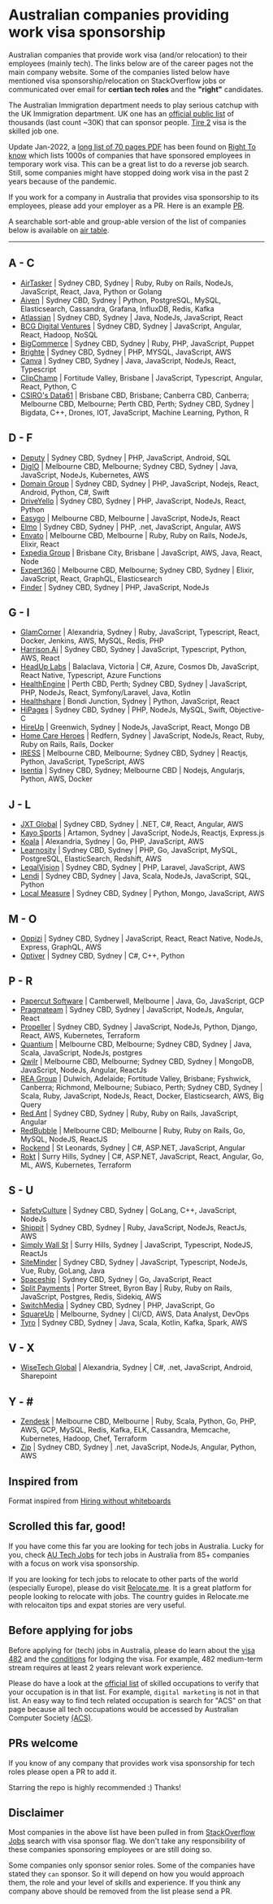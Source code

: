 # Australian companies providing work visa sponsorship

Australian companies that provide work visa (and/or relocation) to their employees (mainly tech).
The links below are of the career pages not the main company website. Some of the companies listed below have mentioned visa sponsorship/relocation on StackOverflow jobs or communicated over email for **certian tech roles** and the **"right"** candidates. 

The Australian Immigration department needs to play serious catchup with the UK Immigration department. UK one has an [official public list](https://www.gov.uk/government/publications/register-of-licensed-sponsors-workers) of thousands (last count ~30K) that can sponsor people. [Tire 2](https://www.gov.uk/tier-2-general) visa is the skilled job one. 

Update Jan-2022, a [long list of 70 pages PDF](https://www.righttoknow.org.au/request/6369/response/17729/attach/4/fa%20200600144%20documents%20released.pdf?cookie_passthrough=1) has been found on [Right To know](https://www.righttoknow.org.au/request/list_of_accredited_sponsors) which lists 1000s of companies that have sponsored employees in temporary work visa. This can be a great list to do a reverse job search. Still, some companies might have stopped doing work visa in the past 2 years because of the pandemic.

If you work for a company in Australia that provides visa sponsorship to its employees, please add your employer as a PR. Here is an example [PR](https://github.com/geshan/au-companies-providing-work-visa-sponsorship/pull/32). 

A searchable sort-able and group-able version of the list of companies below is available on [air table](https://airtable.com/shrgB7IeiaGmIkGug/tblimdYn6HhmTYmD3).

---

## A - C
- [AirTasker](https://www.airtasker.com/careers/) | Sydney CBD, Sydney |  Ruby, Ruby on Rails, NodeJs, JavaScript, React, Java, Python or Golang
- [Aiven](https://aiven.io/careers) | Sydney CBD, Sydney | Python, PostgreSQL, MySQL, Elasticsearch, Cassandra, Grafana, InfluxDB, Redis, Kafka
- [Atlassian](https://www.atlassian.com/company/careers/sydney) | Sydney CBD, Sydney | Java, NodeJs, JavaScript, React
- [BCG Digital Ventures](https://careers.bcgdv.com/locations/sydney/) | Sydney CBD, Sydney | JavaScript, Angular, React, Hadoop, NoSQL
- [BigCommerce](https://www.bigcommerce.com/careers/) | Sydney CBD, Sydney |  Ruby, PHP, JavaScript, Puppet
- [Brighte](https://brighte.com.au/careers/) | Sydney CBD, Sydney | PHP, MYSQL, JavaScript, AWS
- [Canva](https://www.canva.com/careers/) | Sydney CBD, Sydney | Java, JavaScript, NodeJs, React, Typescript
- [ClipChamp](https://clipchamp.com/en/company/careers) | Fortitude Valley, Brisbane | JavaScript, Typescript, Angular, React, Python, C
- [CSIRO's Data61](https://jobs.csiro.au/search/?q=data61&locationsearch=) | Brisbane CBD, Brisbane; Canberra CBD, Canberra; Melbourne CBD, Melbourne; Perth CBD, Perth; Sydney CBD, Sydney | Bigdata, C++, Drones, IOT, JavaScript, Machine Learning, Python, R 

## D - F
- [Deputy](https://www.deputy.com/au/careers) | Sydney CBD, Sydney |  PHP, JavaScript, Android, SQL
- [DigIO](https://digio.com.au/current-opportunities/) | Melbourne CBD, Melbourne; Sydney CBD, Sydney | Java, JavaScript, NodeJs, Kubernetes, AWS
- [Domain Group](https://domaingroup.csod.com/ux/ats/careersite/4/home?c=domaingroup) | Sydney CBD, Sydney | PHP, JavaScript, Nodejs, React, Android, Python, C#, Swift
- [DriveYello](https://www.driveyello.com/yello-jobs/) | Sydney CBD, Sydney | PHP, JavaScript, NodeJs, React, Python
- [Easygo](https://easygo.io/careers/) | Melbourne CBD, Melbourne | JavaScript, NodeJs, React
- [Elmo](https://elmosoftware.com.au/jobs/) | Sydney CBD, Sydney | PHP, .net, JavaScript, Angular, AWS
- [Envato](https://envato.com/careers/) | Melbourne CBD, Melbourne | Ruby, Ruby on Rails, NodeJs, Elixir, React
- [Expedia Group](https://lifeatexpedia.com/jobs?location=Australia) | Brisbane City, Brisbane | JavaScript, AWS, Java, React, Node
- [Expert360](https://expert360.com/company/careers) |  Melbourne CBD, Melbourne; Sydney CBD, Sydney | Elixir, JavaScript, React, GraphQL, Elasticsearch 
- [Finder](https://www.finder.com.au/careers) |  Sydney CBD, Sydney | PHP, JavaScript, NodeJs 

## G - I
- [GlamCorner](https://www.glamcorner.com.au/opportunities) | Alexandria, Sydney | Ruby, JavaScript, Typescript, React, Docker, Jenkins, AWS, MySQL, Redis, PHP
- [Harrison.Ai](https://www.harrison.ai/careers) | Sydney CBD, Sydney | JavaScript, Typescript, Python, AWS, React
- [HeadUp Labs](https://www.headuplabs.com/careers) | Balaclava, Victoria | C#, Azure, Cosmos Db, JavaScript, React Native, Typescript, Azure Functions 
- [HealthEngine](https://careers.healthengine.com.au/opportunities/) | Perth CBD, Perth; Sydney CBD, Sydney | JavaScript, PHP, NodeJs, React, Symfony/Laravel, Java, Kotlin
- [Healthshare](https://www.healthsharedigital.com/company/careers/) | Bondi Junction, Sydney | Python, JavaScript, React
- [HiPages](https://hipagesgroup.com.au/careers/) | Sydney CBD, Sydney | PHP, NodeJs, MySQL, Swift, Objective-C
- [HireUp](https://hireup.com.au/careers/) | Greenwich, Sydney | NodeJs, JavaScript, React, Mongo DB
- [Home Care Heroes](https://homecareheroes.com.au/careers) | Redfern, Sydney | JavaScript, NodeJs, React, Ruby, Ruby on Rails, Rails, Docker
- [IRESS](https://www.iress.com/au/company/join-us/) | Melbourne CBD, Melbourne; Sydney CBD, Sydney | Reactjs, Python, JavaScript, TypeScript, AWS
- [Isentia](https://www.isentia.com/careers/) | Sydney CBD, Sydney; Melbourne CBD | Nodejs, Angularjs, Python, AWS, Docker 

## J - L
- [JXT Global](https://www.jxt.com.au/join-us) | Sydney CBD, Sydney | .NET, C#, React, Angular, AWS
- [Kayo Sports](https://www.linkedin.com/company/kayo-sports/jobs/) | Artamon, Sydney | JavaScript, NodeJs, Reactjs, Express.js 
- [Koala](https://www.linkedin.com/company/koala-mattress/jobs/) | Alexandria, Sydney | Go, PHP, JavaScript, AWS
- [Learnosity](https://learnosity.com/company/careers/) | Sydney CBD, Sydney | PHP, Go, JavaScript, MySQL, PostgreSQL, ElasticSearch, Redshift, AWS
- [LegalVision](https://legalvision.com.au/careers/) | Sydney CBD, Sydney | PHP, Laravel, JavaScript, AWS
- [Lendi](https://lendi.recruiterbox.com/) | Sydney CBD, Sydney | Java, Scala, NodeJs, JavaScript, SQL, Python
- [Local Measure](https://www.localmeasure.com/company/careers) | Sydney CBD, Sydney | Python, Mongo, JavaScript, AWS

## M - O
- [Oppizi](https://www.oppizi.com/jobs/) | Sydney CBD, Sydney | JavaScript, React, React Native, NodeJs, Express, GraphQL, AWS
- [Optiver](https://www.optiver.com/ap/en/job-opportunities) | Sydney CBD, Sydney | C#, C++, Python

## P - R
- [Papercut Software](https://www.papercut.com/about/life-at-papercut/) | Camberwell, Melbourne | Java, Go, JavaScript, GCP
- [Pragmateam](https://pragma.team/talent#apply) | Sydney CBD, Sydney | JavaScript, NodeJs, Angular, React
- [Propeller](https://www.propelleraero.com/jobs/sydney/) | Sydney CBD, Sydney | JavaScript, NodeJs, Python, Django, React, AWS, Kubernetes, Terraform 
- [Quantium](https://www.quantium.com/careers/) | Melbourne CBD, Melbourne; Sydney CBD, Sydney | Java, Scala, JavaScript, NodeJs, postgres
- [Qwilr](https://qwilr.com/jobs/) | Melbourne CBD, Melbourne; Sydney CBD, Sydney | MongoDB, JavaScript, NodeJs, Angular, ReactJs
- [REA Group](https://www.rea-group.com/careers/) | Dulwich, Adelaide; Fortitude Valley, Brisbane; Fyshwick, Canberra; Richmond, Melbourne; Subiaco, Perth; Sydney CBD, Sydney | Scala, Ruby, JavaScript, NodeJs, React, Docker, Elasticsearch, AWS, Big Query
- [Red Ant](https://redant.com.au/jobs/) | Sydney CBD, Sydney | Ruby, Ruby on Rails, JavaScript, Angular
- [RedBubble](https://careers.redbubble.com/jobs)  | Melbourne CBD; Melbourne  |  Ruby, Ruby on Rails, Go, MySQL, NodeJS, ReactJS
- [Rockend](https://www.rockend.com/careers) | St Leonards, Sydney | C#, ASP.NET, JavaScript, Angular
- [Rokt](https://www.rokt.com/careers) | Surry Hills, Sydney | C#, ASP.NET, JavaScript, React, Angular, Go, ML, AWS, Kubernetes, Terraform 

## S - U
- [SafetyCulture](https://safetyculture.com/careers/) | Sydney CBD, Sydney | GoLang, C++, JavaScript, NodeJs
- [Shippit](https://www.shippit.com/careers/) | Sydney CBD, Sydney | Ruby, JavaScript, NodeJs, ReactJs, AWS
- [Simply Wall St](https://simplywall.st/careers) | Surry Hills, Sydney | JavaScript, Typescript, NodeJS, ReactJs
- [SiteMinder](https://www.siteminder.com/jobs/) | Sydney CBD, Sydney | JavaScript, Typescript, NodeJs, Vue, Ruby, GoLang, Java
- [Spaceship](https://www.spaceship.com.au/careers) | Sydney CBD, Sydney | Go, JavaScript, React
- [Split Payments](https://www.splitpayments.com.au/careers/) | Porter Street, Byron Bay | Ruby, Ruby on Rails, JavaScript, Postgres, Redis, Sidekiq, AWS
- [SwitchMedia](https://www.switch.tv/careers/) | Sydney CBD, Sydney | PHP, JavaScript, Go
- [SquareUp](https://careers.squareup.com/) | Melbourne, Sydney | CI/CD, AWS, Data Analyst, DevOps
- [Tyro](https://www.tyro.com/careers/) | Sydney CBD, Sydney | Java, Scala, Kotlin, Kafka, Spark, AWS

## V - X
- [WiseTech Global](https://www.wisetechglobal.com/careers/current-openings) | Alexandria, Sydney | C#, .net, JavaScript, Android, Sharepoint

## Y - \#
- [Zendesk](https://www.zendesk.com/jobs/melbourne/) | Melbourne CBD, Melbourne | Ruby, Scala, Python, Go, PHP, AWS, GCP, MySQL, Redis, Kafka, ELK, Cassandra, Memcache, Kubernetes, Hadoop, Chef, Terraform
- [Zip](https://zip.co/careers) | Sydney CBD, Sydney | .net, JavaScript, NodeJs, Angular, Python, AWS

## Inspired from

Format inspired from [Hiring without whiteboards](https://github.com/poteto/hiring-without-whiteboards)

## Scrolled this far, good!

If you have come this far you are looking for tech jobs in Australia. Lucky for you, check [AU Tech Jobs](https://app.autechjobs.com) for tech jobs in Australia from 85+ companies with a focus on work visa sponsorship.

If you are looking for tech jobs to relocate to other parts of the world (especially Europe), please do visit [Relocate.me](https://relocate.me). It is a great platform for people looking to relocate with jobs. The country guides in Relocate.me with relocaiton tips and expat stories are very useful.

## Before applying for jobs

Before applying for (tech) jobs in Australia, please do learn about the [visa 482](https://immi.homeaffairs.gov.au/visas/getting-a-visa/visa-listing/temporary-skill-shortage-482) and the [conditions](https://immi.homeaffairs.gov.au/visas/getting-a-visa/visa-listing/temporary-skill-shortage-482/medium-term-stream) for lodging the visa. For example, 482 medium-term stream requires at least 2 years relevant work experience.

Please do have a look at the [official list](https://immi.homeaffairs.gov.au/visas/working-in-australia/skill-occupation-list) of skilled occupations to verify that your occupation is in that list. For example, `digital marketing` is not in that list. An easy way to find tech related occupation is search for "ACS" on that page because all tech occupations would be accessed by Australian Computer Society [(ACS)](https://www.acs.org.au/).

## PRs welcome

If you know of any company that provides work visa sponsorship for tech roles please open a PR to add it. 

Starring the repo is highly recommended :) Thanks!

## Disclaimer

Most companies in the above list have been pulled in from [StackOverflow Jobs](https://stackoverflow.com/jobs?l=Australia&d=50&u=Km&v=true) search with visa sponsor flag. We don't take any responsibility of these companies sponsoring employees or are still doing so. 

Some companies only sponsor senior roles. Some of the companies have stated they `can` sponsor. So it will depend on how you would approach them, the role and your level of skills and experience. If you think any company above should be removed from the list please send a PR.
 
